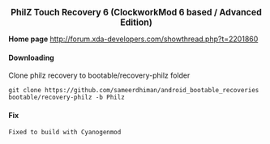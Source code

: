 __<center><big>PhilZ Touch Recovery 6 (ClockworkMod 6 based / Advanced Edition)</big></center>__

__Home page__
http://forum.xda-developers.com/showthread.php?t=2201860

#### Downloading

Clone philz recovery to bootable/recovery-philz folder

    git clone https://github.com/sameerdhiman/android_bootable_recoveries bootable/recovery-philz -b Philz

#### Fix
    Fixed to build with Cyanogenmod